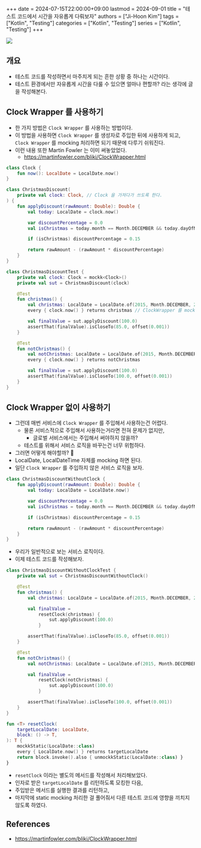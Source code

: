 +++
date = 2024-07-15T22:00:00+09:00
lastmod = 2024-09-01
title = "테스트 코드에서 시간을 자유롭게 다뤄보자"
authors = ["Ji-Hoon Kim"]
tags = ["Kotlin", "Testing"]
categories = ["Kotlin", "Testing"]
series = ["Kotlin", "Testing"]
+++

![](/images/logos/kotlin-logo.png)

## 개요

- 테스트 코드를 작성하면서 마주치게 되는 흔한 상황 중 하나는 시간이다.
- 테스트 환경에서만 자유롭게 시간을 다룰 수 있으면 얼마나 편할까? 라는 생각에 글을 작성해본다.

## Clock Wrapper 를 사용하기

- 한 가지 방법은 `Clock Wrapper` 를 사용하는 방법이다.
- 이 방법을 사용하면 `Clock Wrapper` 를 생성자로 주입한 뒤에 사용하게 되고, `Clock Wrapper` 를 mocking 처리하면 되기 때문에 다루기 쉬워진다.
- 이런 내용 또한 Martin Fowler 는 이미 써놓았었다.
  - https://martinfowler.com/bliki/ClockWrapper.html

```kotlin
class Clock {
    fun now(): LocalDate = LocalDate.now()
}

class ChristmasDiscount(
    private val clock: Clock, // Clock 을 가져다가 쓰도록 한다.
) {
    fun applyDiscount(rawAmount: Double): Double {
        val today: LocalDate = clock.now()

        var discountPercentage = 0.0
        val isChristmas = today.month == Month.DECEMBER && today.dayOfMonth == 25

        if (isChristmas) discountPercentage = 0.15

        return rawAmount - (rawAmount * discountPercentage)
    }
}

class ChristmasDiscountTest {
    private val clock: Clock = mockk<Clock>()
    private val sut = ChristmasDiscount(clock)

    @Test
    fun christmas() {
        val christmas: LocalDate = LocalDate.of(2015, Month.DECEMBER, 25)
        every { clock.now() } returns christmas // ClockWrapper 를 mocking 하여 사용하면 된다.

        val finalValue = sut.applyDiscount(100.0)
        assertThat(finalValue).isCloseTo(85.0, offset(0.001))
    }

    @Test
    fun notChristmas() {
        val notChristmas: LocalDate = LocalDate.of(2015, Month.DECEMBER, 26)
        every { clock.now() } returns notChristmas

        val finalValue = sut.applyDiscount(100.0)
        assertThat(finalValue).isCloseTo(100.0, offset(0.001))
    }
}
```

## Clock Wrapper 없이 사용하기

- 그런데 매번 서비스에 `Clock Wrapper` 를 주입해서 사용하는건 어렵다.
  - 물론 서비스적으로 주입해서 사용하는거라면 전혀 문제가 없지만,
    - 글로벌 서비스에서는 주입해서 써야하지 않을까?
  - 테스트를 위해서 서비스 로직을 바꾸는건 너무 위험하다.
- 그러면 어떻게 해야할까? 🤔
- LocalDate, LocalDateTime 자체를 mocking 하면 된다.
- 일단 `Clock Wrapper` 를 주입하지 않은 서비스 로직을 보자.

```kotlin
class ChristmasDiscountWithoutClock {
    fun applyDiscount(rawAmount: Double): Double {
        val today: LocalDate = LocalDate.now()

        var discountPercentage = 0.0
        val isChristmas = today.month == Month.DECEMBER && today.dayOfMonth == 25

        if (isChristmas) discountPercentage = 0.15

        return rawAmount - (rawAmount * discountPercentage)
    }
}
```

- 우리가 일반적으로 보는 서비스 로직이다.
- 이제 테스트 코드를 작성해보자.

```kotlin
class ChristmasDiscountWithoutClockTest {
    private val sut = ChristmasDiscountWithoutClock()

    @Test
    fun christmas() {
        val christmas: LocalDate = LocalDate.of(2015, Month.DECEMBER, 25)

        val finalValue =
            resetClock(christmas) {
                sut.applyDiscount(100.0)
            }

        assertThat(finalValue).isCloseTo(85.0, offset(0.001))
    }

    @Test
    fun notChristmas() {
        val notChristmas: LocalDate = LocalDate.of(2015, Month.DECEMBER, 26)

        val finalValue =
            resetClock(notChristmas) {
                sut.applyDiscount(100.0)
            }

        assertThat(finalValue).isCloseTo(100.0, offset(0.001))
    }
}

fun <T> resetClock(
    targetLocalDate: LocalDate,
    block: () -> T,
): T {
    mockkStatic(LocalDate::class)
    every { LocalDate.now() } returns targetLocalDate
    return block.invoke().also { unmockkStatic(LocalDate::class) }
}
```

- `resetClock` 이라는 별도의 메서드를 작성해서 처리해보았다.
- 인자로 받은 `targetLocalDate` 를 리턴하도록 모킹한 다음,
- 주입받은 메서드를 실행한 결과를 리턴하고,
- 마지막에 static mocking 처리한 걸 풀어줘서 다른 테스트 코드에 영향을 끼치지 않도록 하였다.

## References

- https://martinfowler.com/bliki/ClockWrapper.html

